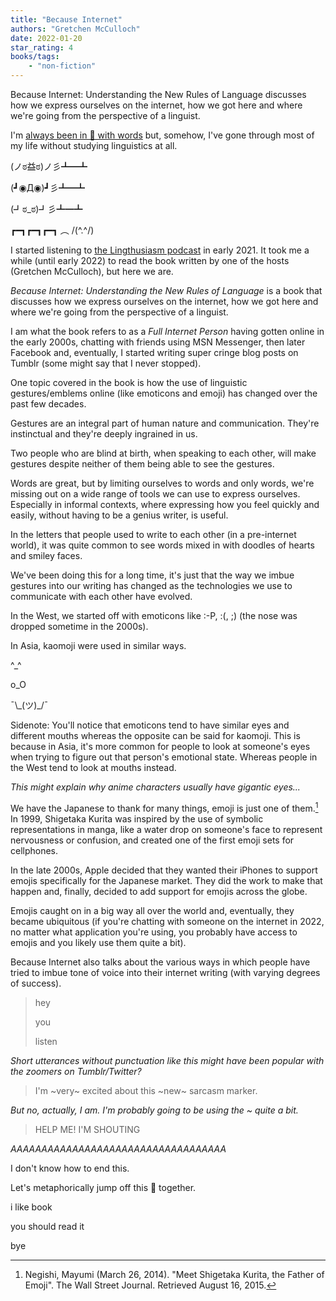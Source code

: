 ```yaml
---
title: "Because Internet"
authors: "Gretchen McCulloch"
date: 2022-01-20
star_rating: 4
books/tags:
    - "non-fiction"
---
```

Because Internet: Understanding the New Rules of Language discusses how we express ourselves on the internet, how we got here and where we're going from the perspective of a linguist.

<!--more-->

I'm [always been in 💖 with words](/blog/2022-01-14/) but, somehow, I've gone through most of my life without studying linguistics at all.

(ノಠ益ಠ)ノ彡┻━┻

(┛◉Д◉)┛彡┻━┻

(┛ಠ_ಠ)┛彡┻━┻

┏━┓┏━┓┏━┓ ︵ /(^.^/)

I started listening to [the Lingthusiasm podcast](https://lingthusiasm.com/) in early 2021. It took me a while (until early 2022) to read the book written by one of the hosts (Gretchen McCulloch), but here we are.

_Because Internet: Understanding the New Rules of Language_ is a book that discusses how we express ourselves on the internet, how we got here and where we're going from the perspective of a linguist.

I am what the book refers to as a _Full Internet Person_ having gotten online in the early 2000s, chatting with friends using MSN Messenger, then later Facebook and, eventually, I started writing super cringe blog posts on Tumblr (some might say that I never stopped).

One topic covered in the book is how the use of linguistic gestures/emblems online (like emoticons and emoji) has changed over the past few decades.

Gestures are an integral part of human nature and communication. They're instinctual and they're deeply ingrained in us.

Two people who are blind at birth, when speaking to each other, will make gestures despite neither of them being able to see the gestures.

Words are great, but by limiting ourselves to words and only words, we're missing out on a wide range of tools we can use to express ourselves. Especially in informal contexts, where expressing how you feel quickly and easily, without having to be a genius writer, is useful.

In the letters that people used to write to each other (in a pre-internet world), it was quite common to see words mixed in with doodles of hearts and smiley faces.

We've been doing this for a long time, it's just that the way we imbue gestures into our writing has changed as the technologies we use to communicate with each other have evolved.

In the West, we started off with emoticons like :-P, :(, ;) (the nose was dropped sometime in the 2000s).

In Asia, kaomoji were used in similar ways.

^\_^

o\_O

¯\\\_(ツ)\_/¯

Sidenote: You'll notice that emoticons tend to have similar eyes and different mouths whereas the opposite can be said for kaomoji. This is because in Asia, it's more common for people to look at someone's eyes when trying to figure out that person's emotional state. Whereas people in the West tend to look at mouths instead.

_This might explain why anime characters usually have gigantic eyes..._

We have the Japanese to thank for many things, emoji is just one of them.[^1] In 1999, Shigetaka Kurita was inspired by the use of symbolic representations in manga, like a water drop on someone's face to represent nervousness or confusion, and created one of the first emoji sets for cellphones.

In the late 2000s, Apple decided that they wanted their iPhones to support emojis specifically for the Japanese market. They did the work to make that happen and, finally, decided to add support for emojis across the globe.

Emojis caught on in a big way all over the world and, eventually, they became ubiquitous (if you're chatting with someone on the internet in 2022, no matter what application you're using, you probably have access to emojis and you likely use them quite a bit).

Because Internet also talks about the various ways in which people have tried to imbue tone of voice into their internet writing (with varying degrees of success).

> hey
>
> you
>
> listen

_Short utterances without punctuation like this might have been popular with the zoomers on Tumblr/Twitter?_

> I'm ~very~ excited about this ~new~ sarcasm marker.

_But no, actually, I am. I'm probably going to be using the ~ quite a bit._

> HELP ME! I'M SHOUTING

_AAAAAAAAAAAAAAAAAAAAAAAAAAAAAAAAAAA_

I don't know how to end this.

Let's metaphorically jump off this 🌉 together.

i like book

you should read it

bye

[^1]: Negishi, Mayumi (March 26, 2014). "Meet Shigetaka Kurita, the Father of Emoji". The Wall Street Journal. Retrieved August 16, 2015.
